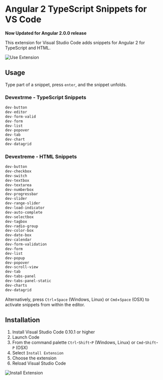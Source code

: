 # Angular 2 TypeScript Snippets for VS Code

**Now Updated for Angular 2.0.0 release**

This extension for Visual Studio Code adds snippets for Angular 2 for TypeScript and HTML.

![Use Extension](images/use-extension.gif)

## Usage
Type part of a snippet, press `enter`, and the snippet unfolds.

### Devextrme - TypeScript Snippets
```typescript
dev-button
dev-editor
dev-form-valid
dev-form
dev-list
dev-popover
dev-tab
dev-chart
dev-datagrid
```

### Devextreme - HTML Snippets
```html
dev-button
dev-checkbox
dev-switch
dev-textbox
dev-textarea
dev-numberbox
dev-progressbar
dev-slider
dev-range-slider
dev-load-indicator
dev-auto-complete
dev-selectbox
dev-tagbox
dev-radio-group
dev-color-box
dev-date-box
dev-calendar
dev-form-validation
dev-form
dev-list
dev-popup
dev-popover
dev-scroll-view
dev-tab
dev-tabs-panel
dev-tabs-panel-static
dev-charts
dev-datagrid
```

Alternatively, press `Ctrl`+`Space` (Windows, Linux) or `Cmd`+`Space` (OSX) to activate snippets from within the editor.

## Installation

1. Install Visual Studio Code 0.10.1 or higher
2. Launch Code
3. From the command palette `Ctrl`-`Shift`-`P` (Windows, Linux) or `Cmd`-`Shift`-`P` (OSX)
4. Select `Install Extension`
5. Choose the extension
6. Reload Visual Studio Code

![Install Extension](images/install-extension.gif)
